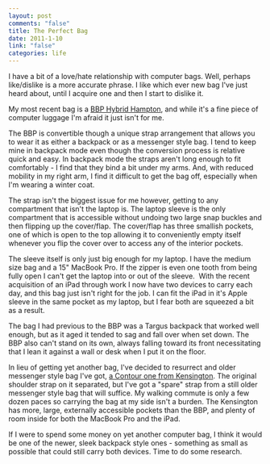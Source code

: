 ```yaml
--- 
layout: post
comments: "false"
title: The Perfect Bag
date: 2011-1-10
link: "false"
categories: life
---
```

I have a bit of a love/hate relationship with computer bags. Well, perhaps like/dislike is a more accurate phrase. I like which ever new bag I've just heard about, until I acquire one and then I start to dislike it.

My most recent bag is a <a title="bbp Hybrid Hampton" href="http://www.bbpbags.com/hamptons.html" target="_blank">BBP Hybrid Hampton</a>, and while it's a fine piece of computer luggage I'm afraid it just isn't for me.

The BBP is convertible though a unique strap arrangement that allows you to wear it as either a backpack or as a messenger style bag. I tend to keep mine in backpack mode even though the conversion process is relative quick and easy. In backpack mode the straps aren't long enough to fit comfortably - I find that they bind a bit under my arms. And, with reduced mobility in my right arm, I find it difficult to get the bag off, especially when I'm wearing a winter coat.

The strap isn't the biggest issue for me however, getting to any compartment that isn't the laptop is. The laptop sleeve is the only compartment that is accessible without undoing two large snap buckles and then flipping up the cover/flap. The cover/flap has three smallish pockets, one of which is open to the top allowing it to conveniently empty itself whenever you flip the cover over to access any of the interior pockets.

The sleeve itself is only just big enough for my laptop. I have the medium size bag and a 15" MacBook Pro. If the zipper is even one tooth from being fully open I can't get the laptop into or out of the sleeve.  With the recent acquisition of an iPad through work I now have two devices to carry each day, and this bag just isn't right for the job. I can fit the iPad in it's Apple sleeve in the same pocket as my laptop, but I fear both are squeezed a bit as a result.

The bag I had previous to the BBP was a Targus backpack that worked well enough, but as it aged it tended to sag and fall over when set down. The BBP also can't stand on its own, always falling toward its front necessitating that I lean it against a wall or desk when I put it on the floor.

In lieu of getting yet another bag, I've decided to resurrect and older messenger style bag I've got, <a title="Kensington Contour bags" href="http://us.kensington.com/html/11150.html" target="_blank">a Contour one from Kensington</a>. The original shoulder strap on it separated, but I've got a "spare" strap from a still older messenger style bag that will suffice. My walking commute is only a few dozen paces so carrying the bag at my side isn't a burden. The Kensington has more, large, externally accessible pockets than the BBP, and plenty of room inside for both the MacBook Pro and the iPad.

If I were to spend some money on yet another computer bag, I think it would be one of the newer, sleek backpack style ones - something as small as possible that could still carry both devices. Time to do some research.
